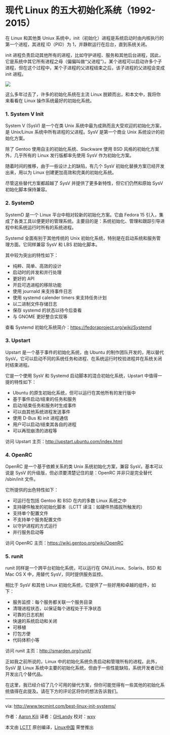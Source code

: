 现代 Linux 的五大初始化系统（1992-2015）
============================================

在 Linux 和其他类 Uniux 系统中，init（初始化）进程是系统启动时由内核执行的第一个进程，其进程 ID（PID）为 1，并静默运行在后台，直到系统关闭。

init 进程负责启动其他所有的进程，比如守护进程、服务和其他后台进程，因此，它是系统中其它所有进程之母（偏偏叫做“父进程”）。某个进程可以启动许多个子进程，但在这个过程中，某个子进程的父进程结束之后，该子进程的父进程会变成 init 进程。

![](http://www.tecmint.com/wp-content/uploads/2016/08/Linux-init-Systems.png)

这么多年过去了，许多的初始化系统在主流 Linux 脱颖而出，和本文中，我将你来看看在 Linux 操作系统最好的初始化系统。

### 1. System V Init

System V (SysV) 是一个在类 Unix 系统中最为成熟而且大受欢迎的初始化方案，是 Unix/Linux 系统中所有进程的父进程。SysV 是第一个商业 Unix 系统设计的初始化方案。

除了 Gentoo 使用自主的初始化系统、Slackware 使用 BSD 风格的初始化方案外，几乎所有的 Linux 发行版都率先使用 SysV 作为初始化方案。

随着时间的推移，由于一些设计上的缺陷，有几个 SysV 初始化替换方案已经开发出来，用以为 Linux 创建更加高效和完美的初始化系统。

尽管这些替代方案都超越了 SysV 并提供了更多新特性，但它们仍然和原始 SysV 初始化脚本保持兼容。

### 2. SystemD

SystemD 是一个 Linux 平台中相对较新的初始化方案。它由 Fedora 15 引入，集成了各类工具以便更好的管理系统。主要目的是：系统初始化、管理和跟踪引导进程中和系统运行时所有的系统进程。

Systemd 全面有别于其他传统的 Unix 初始化系统，特别是在启动系统和服务管理方面。它同样兼容 SysV 和 LBS 初始化脚本。

其中较为突出的特性如下：

- 纯粹、简单、高效的设计
- 启动时的并发和并行处理
- 更好的 API
- 开启可选进程的移除功能
- 使用 journald 来支持事件日志
- 使用 systemd calender timers 来支持任务计划
- 以二进制文件存储日志
- 保存 systemd 的状态以待今后查看
- 与 GNOME 更好整合实现等

查看 Systemd 初始化系统简介：<https://fedoraproject.org/wiki/Systemd>

### 3. Upstart

Upstart 是一个基于事件的初始化系统，由 Ubuntu 的制作团队开发的，用以替代 SysV。它可以启动不同的系统任务和进程、在系统运行时校验进程并在系统关闭时结束进程。

它是一个使用 SysV 和 Systemd 启动脚本的混合初始化系统，Upstart 中值得一提的特性如下：

- Ubuntu 的原生初始化系统，但可以运行在其他所有的发行版中
- 基于事件启动/结束的任务和服务
- 启动/结束任务和服务时生成事件
- 可以由其他系统进程发送事件
- 使用 D-Bus 和 init 进程通信
- 用户可以启动/结束其各自的进程
- 可以再现崩溃的进程等

访问 Upstart 主页：<http://upstart.ubuntu.com/index.html>

### 4. OpenRC

OpenRC 是一个基于依赖关系的类 Unix 系统初始化方案，兼容 SysV。基本可以说是 SysV 的升级版，但必须要清楚记住的是：OpenRC 并非只是完全替代 /sbin/init 文件。

它所提供的出色特性如下：

- 可运行在包括 Gentoo 和 BSD 在内的多数 Linux 系统之中
- 支持硬件触发的初始化脚本（LCTT 译注：如硬件热插拔所触发的）
- 支持单个配置文件
- 不支持单个服务配置文件
- 以守护进程的方式运行
- 并行服务启动等

访问 OpenRC 主页：<https://wiki.gentoo.org/wiki/OpenRC>

### 5. runit

runit 同样是一个跨平台初始化系统，可以运行在 GNU/Linux、Solaris、BSD 和 Mac OS X 中，用替代 SysV，同时提供服务监控。

相比于 SysV 和其他 Linux 初始化系统，它提供了一些好用和卓越的组件，如下：

- 服务监控：每个服务都关联一个服务目录
- 清理进程状态，以保证每个进程处于干净状态
- 可靠的日志机制
- 快速的系统启动和关闭
- 可移植
- 打包方便
- 代码体积小等

访问 runit 主页：<http://smarden.org/runit/>

正如我之前所说的，Linux 中的初始化系统负责启动和管理所有的进程。此外，SysV 是 Linux 系统中主要的初始化系统，但由于一些性能缺陷，系统开发者已经开发出几个替代品。

在这里，我已经介绍了几个可用的替代方案，但你可能觉得有一些其他的初始化系统值得在此提及。请在下方的评论区将你的想法告诉我们。

--------------------------------------------------------------------------------

via: http://www.tecmint.com/best-linux-init-systems/

作者：[Aaron Kili](http://www.tecmint.com/author/aaronkili/)
译者：[GHLandy](https://github.com/GHLandy)
校对：[wxy](https://github.com/wxy)

本文由 [LCTT](https://github.com/LCTT/TranslateProject) 原创编译，[Linux中国](https://linux.cn/) 荣誉推出


